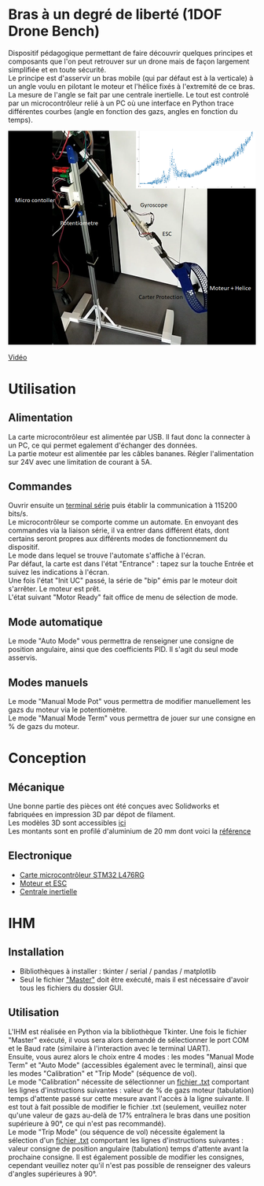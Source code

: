 # Bras à un degré de liberté (1DOF Drone Bench)
Dispositif pédagogique permettant de faire découvrir quelques principes et composants que l'on peut retrouver sur un drone mais de façon largement simplifiée et en toute sécurité.  
Le principe est d'asservir un bras mobile (qui par défaut est à la verticale) à un angle voulu en pilotant le moteur et l'hélice fixés à l'extremité de ce bras. La mesure de l'angle se fait par une centrale inertielle. Le tout est controlé par un microcontrôleur relié à un PC où une interface en Python trace différentes courbes (angle en fonction des gazs, angles en fonction du temps).


![This is an image](https://github.com/InnovationLab-EFREIParis/Stage_1DOF_DroneBench/blob/main/01_doc/Photos/plan.png)

[Vidéo](https://github.com/InnovationLab-EFREIParis/Stage_1DOF_DroneBench/blob/main/01_doc/img/video_20220902_181232.mp4)


# Utilisation
## Alimentation
La carte microcontrôleur est alimentée par USB. Il faut donc la connecter à un PC, ce qui permet egalement d'échanger des données.  
La partie moteur est alimentée par les câbles bananes. Régler l'alimentation sur 24V avec une limitation de courant à 5A.  
## Commandes
Ouvrir ensuite un [terminal série](https://github.com/InnovationLab-EFREIParis/Stage_1DOF_DroneBench/tree/main/04_UART_Term/UART_Terminal_1.2.2) puis établir la communication à 115200 bits/s.  
Le microcontrôleur se comporte comme un automate. En envoyant des commandes via la liaison série, il va entrer dans différent états, dont certains seront propres aux différents modes de fonctionnement du dispositif.  
Le mode dans lequel se trouve l'automate s'affiche à l'écran.  
Par défaut, la carte est dans l'état "Entrance" : tapez sur la touche Entrée et suivez les indications à l'écran.  
Une fois l'état "Init UC" passé, la série de "bip" émis par le moteur doit s'arrêter. Le moteur est prêt.  
L'état suivant "Motor Ready" fait office de menu de sélection de mode.  
## Mode automatique
Le mode "Auto Mode" vous permettra de renseigner une consigne de position angulaire, ainsi que des coefficients PID. Il s'agit du seul mode asservis.  
## Modes manuels
Le mode "Manual Mode Pot" vous permettra de modifier manuellement les gazs du moteur via le potentiomètre.  
Le mode "Manual Mode Term" vous permettra de jouer sur une consigne en % de gazs du moteur.  
# Conception
## Mécanique
Une bonne partie des pièces ont été conçues avec Solidworks et fabriquées en impression 3D par dépot de filament.  
Les modèles 3D sont accessibles [ici](https://github.com/InnovationLab-EFREIParis/Stage_1DOF_DroneBench/tree/main/03_mdl)  
Les montants sont en profilé d'aluminium de 20 mm dont voici la [référence](https://github.com/InnovationLab-EFREIParis/Stage_1DOF_DroneBench/tree/main/01_doc/rs)  
## Electronique
- [Carte microcontrôleur STM32 L476RG](https://github.com/InnovationLab-EFREIParis/Stage_1DOF_DroneBench/tree/main/01_doc/stm)
- [Moteur et ESC](https://github.com/InnovationLab-EFREIParis/Stage_1DOF_DroneBench/tree/main/01_doc/moteur_esc)
- [Centrale inertielle](https://github.com/InnovationLab-EFREIParis/Stage_1DOF_DroneBench/tree/main/01_doc/gyro%20doc)
# IHM
## Installation
- Bibliothèques à installer : tkinter / serial / pandas / matplotlib     
- Seul le fichier ["Master"](https://github.com/InnovationLab-EFREIParis/Stage_1DOF_DroneBench/blob/a495668b303d1658d739c43df9a72356ac64ced2/06_IHM/Fichiers%20Python/GUI/Master.py) doit être exécuté, mais il est nécessaire d'avoir tous les fichiers du dossier GUI.  
## Utilisation
L'IHM est réalisée en Python via la bibliothèque Tkinter. Une fois le fichier "Master" exécuté, il vous sera alors demandé de sélectionner le port COM et le Baud rate (similaire à l'interaction avec le terminal UART).  
Ensuite, vous aurez alors le choix entre 4 modes : les modes "Manual Mode Term" et "Auto Mode" (accessibles également avec le terminal), ainsi que les modes "Calibration" et "Trip Mode" (séquence de vol).  
Le mode "Calibration" nécessite de sélectionner un [fichier .txt](https://github.com/InnovationLab-EFREIParis/Stage_1DOF_DroneBench/blob/9a31ac3b8853a55df0e124fcb4ea317559d65e36/06_IHM/test%20calibration.txt) comportant les lignes d'instructions suivantes : valeur de % de gazs moteur (tabulation) temps d'attente passé sur cette mesure avant l'accès à la ligne suivante. Il est tout à fait possible de modifier le fichier .txt (seulement, veuillez noter qu'une valeur de gazs au-delà de 17% entraînera le bras dans une position supérieure à 90°, ce qui n'est pas recommandé).  
Le mode "Trip Mode" (ou séquence de vol) nécessite également la sélection d'un [fichier .txt](https://github.com/InnovationLab-EFREIParis/Stage_1DOF_DroneBench/blob/9a31ac3b8853a55df0e124fcb4ea317559d65e36/06_IHM/test%20trip.txt) comportant les lignes d'instructions suivantes : valeur consigne de position angulaire (tabulation) temps d'attente avant la prochaine consigne. Il est également possible de modifier les consignes, cependant veuillez noter qu'il n'est pas possible de renseigner des valeurs d'angles supérieures à 90°.  
